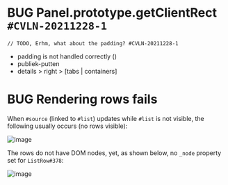 # BUG Panel.prototype.getClientRect `#CVLN-20211228-1`

	// TODO, Erhm, what about the padding? #CVLN-20211228-1

* padding is not handled correctly ()
* publiek-putten
* details > right > [tabs | containers]


# BUG Rendering rows fails 

When `#source` (linked to `#list`) updates while `#list` is not visible, the following usually occurs (no rows visible):

![image](https://user-images.githubusercontent.com/686773/71948742-a9b09980-3196-11ea-8b21-09548f66d30a.png)

The rows do not have DOM nodes, yet, as shown below, no `_node` property set for `ListRow#378`:

![image](https://user-images.githubusercontent.com/686773/71948840-0f9d2100-3197-11ea-9a7c-fe1686b39f15.png)